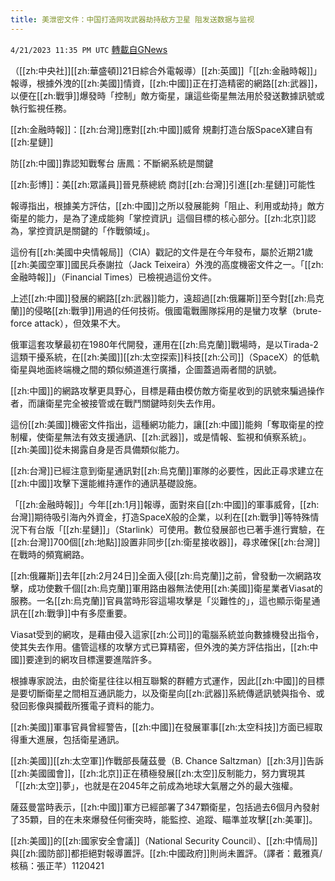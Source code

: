 ```yaml
---
title: 美泄密文件：中国打造网攻武器劫持敌方卫星 阻发送数据与监视
---
```

`4/21/2023 11:35 PM UTC` [轉載自GNews](https://gnews.org/articles/1245792)


（[[zh:中央社]][[zh:華盛頓]]21日綜合外電報導）[[zh:英國]]「[[zh:金融時報]]」報導，根據外洩的[[zh:美國]]情資，[[zh:中國]]正在打造精密的網路[[zh:武器]]，以便在[[zh:戰爭]]爆發時「控制」敵方衛星，讓這些衛星無法用於發送數據訊號或執行監視任務。

[[zh:金融時報]]：[[zh:台灣]]應對[[zh:中國]]威脅 規劃打造台版SpaceX建自有[[zh:星鏈]]

防[[zh:中國]]靠認知戰奪台 唐鳳：不斷網系統是關鍵

[[zh:彭博]]：美[[zh:眾議員]]晉見蔡總統 商討[[zh:台灣]]引進[[zh:星鏈]]可能性

報導指出，根據美方評估，[[zh:中國]]之所以發展能夠「阻止、利用或劫持」敵方衛星的能力，是為了達成能夠「掌控資訊」這個目標的核心部分。[[zh:北京]]認為，掌控資訊是關鍵的「作戰領域」。

這份有[[zh:美國中央情報局]]（CIA）戳記的文件是在今年發布，屬於近期21歲[[zh:美國空軍]]國民兵泰謝拉（Jack Teixeira）外洩的高度機密文件之一。「[[zh:金融時報]]」（Financial Times）已檢視過這份文件。

上述[[zh:中國]]發展的網路[[zh:武器]]能力，遠超過[[zh:俄羅斯]]至今對[[zh:烏克蘭]]的侵略[[zh:戰爭]]用過的任何技術。俄國電戰團隊採用的是蠻力攻擊（brute-force attack），但效果不大。

俄軍這套攻擊最初在1980年代開發，運用在[[zh:烏克蘭]]戰場時，是以Tirada-2這類干擾系統，在[[zh:美國]][[zh:太空探索]]科技[[zh:公司]]（SpaceX）的低軌衛星與地面終端機之間的類似頻道進行廣播，企圖蓋過兩者間的訊號。

[[zh:中國]]的網路攻擊更具野心，目標是藉由模仿敵方衛星收到的訊號來騙過操作者，而讓衛星完全被接管或在戰鬥關鍵時刻失去作用。

這份[[zh:美國]]機密文件指出，這種網功能力，讓[[zh:中國]]能夠「奪取衛星的控制權，使衛星無法有效支援通訊、[[zh:武器]]，或是情報、監視和偵察系統」。[[zh:美國]]從未揭露自身是否具備類似能力。

[[zh:台灣]]已經注意到衛星通訊對[[zh:烏克蘭]]軍隊的必要性，因此正尋求建立在[[zh:中國]]攻擊下還能維持運作的通訊基礎設施。

「[[zh:金融時報]]」今年[[zh:1月]]報導，面對來自[[zh:中國]]的軍事威脅，[[zh:台灣]]期待吸引海內外資金，打造SpaceX般的企業，以利在[[zh:戰爭]]等特殊情況下有台版「[[zh:星鏈]]」（Starlink）可使用。數位發展部也已著手進行實驗，在[[zh:台灣]]700個[[zh:地點]]設置非同步[[zh:衛星接收器]]，尋求確保[[zh:台灣]]在戰時的頻寬網路。

[[zh:俄羅斯]]去年[[zh:2月24日]]全面入侵[[zh:烏克蘭]]之前，曾發動一次網路攻擊，成功使數千個[[zh:烏克蘭]]軍用路由器無法使用[[zh:美國]]衛星業者Viasat的服務。一名[[zh:烏克蘭]]官員當時形容這場攻擊是「災難性的」，這也顯示衛星通訊在[[zh:戰爭]]中有多麼重要。

Viasat受到的網攻，是藉由侵入這家[[zh:公司]]的電腦系統並向數據機發出指令，使其失去作用。儘管這樣的攻擊方式已算精密，但外洩的美方評估指出，[[zh:中國]]要達到的網攻目標還要進階許多。

根據專家說法，由於衛星往往以相互聯繫的群體方式運作，因此[[zh:中國]]的目標是要切斷衛星之間相互通訊能力，以及衛星向[[zh:武器]]系統傳遞訊號與指令、或發回影像與攔截所獲電子資料的能力。

[[zh:美國]]軍事官員曾經警告，[[zh:中國]]在發展軍事[[zh:太空科技]]方面已經取得重大進展，包括衛星通訊。

[[zh:美國]][[zh:太空軍]]作戰部長薩茲曼（B. Chance Saltzman）[[zh:3月]]告訴[[zh:美國國會]]，[[zh:北京]]正在積極發展[[zh:太空]]反制能力，努力實現其「[[zh:太空]]夢」，也就是在2045年之前成為地球大氣層之外的最大強權。

薩茲曼當時表示，[[zh:中國]]軍方已經部署了347顆衛星，包括過去6個月內發射了35顆，目的在未來爆發任何衝突時，能監控、追蹤、瞄準並攻擊[[zh:美軍]]。

[[zh:美國]]的[[zh:國家安全會議]]（National Security Council）、[[zh:中情局]]與[[zh:國防部]]都拒絕對報導置評。[[zh:中國政府]]則尚未置評。（譯者：戴雅真/核稿：張正芊）1120421

